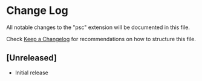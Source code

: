 # Change Log

All notable changes to the "psc" extension will be documented in this file.

Check [Keep a Changelog](http://keepachangelog.com/) for recommendations on how to structure this file.

## [Unreleased]

- Initial release